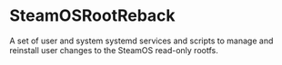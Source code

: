 # SteamOSRootReback
A set of user and system systemd services and scripts to manage and reinstall user changes to the SteamOS read-only rootfs.
